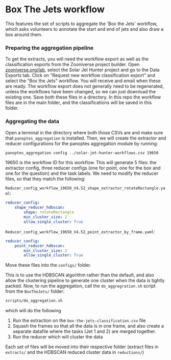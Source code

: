 # Box The Jets workflow

This features the set of scripts to aggregate the 'Box the Jets' workflow, 
which asks volunteers to annotate the start and end of jets and also draw a box around them.

### Preparing the aggregation pipeline
To get the extracts, you will need the workflow export as well as the classification exports from the Zooniverse project builder. Open [zooniverse.org/lab](https://www.zooniverse.org/lab), select the Solar Jet Hunter project and go to the Data Exports tab. Click on "Request new workflow classification export" and select the "Box the Jets" workflow. You will receive and email when these are ready. The workflow export does not generally need to be regenerated, unless the workflows have been changed, so we can just download the existing one. Save both these files in a directory. In this repo the workflow files are in the main folder, and the classifications will be saved in this folder. 

### Aggregating the data
Open a terminal in the directory where both those CSVs are and make sure that `panoptes_aggregation` is installed. Then, we will create the extractor and reducer configurations for the panoptes aggregation module by running:
```bash
panoptes_aggregation config ../solar-jet-hunter-workflows.csv 19650
```

19650 is the workflow ID for this workflow. This will generate 5 files: the extractor config, three reducer configs (one for point, one for the box and one for the question) and the task labels. We need to modify the reducer files, so that they match the following:

`Reducer_config_workflow_19650_V4.52_shape_extractor_rotateRectangle.yaml`:
```yaml
reducer_config:
    shape_reducer_hdbscan:
        shape: rotateRectangle
        min_cluster_size: 2
        allow_single_cluster: True
```


`Reducer_config_workflow_19650_V4.52_point_extractor_by_frame.yaml`:
```yaml
reducer_config:
    point_reducer_hdbscan: 
        min_cluster_size: 2
        allow_single_cluster: True
```

Move these files into the `configs/` folder. 

This is to use the HDBSCAN algorithm rather than the default, and also allow the clustering pipeline to generate one cluster when the data is tightly packed. Now, to run the aggregation, call the `do_aggregration.sh` script from the `BoxTheJets/` folder:

```bash
scripts/do_aggregation.sh
```

which will do the following

1. Run the extraction on the `box-the-jets-classification.csv` file
2. Squash the frames so that all the data is in one frame, and also create a separate datafile where the tasks (Jet 1 and 2) are merged together.
3. Run the reducer which will cluster the data 

Each set of files will be moved into their respective folder (extract files in `extracts/` and the HDBSCAN 
reduced cluster data in `reductions/`)
